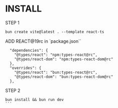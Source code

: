 # INSTALL

STEP 1
```
bun create vite@latest . --template react-ts 
```

ADD REACT@19rc in `package.json``
````
  "dependencies": {
    "@types/react": "npm:types-react@rc",
    "@types/react-dom": "npm:types-react-dom@rc"
  },
  "overrides": {
    "@types/react": "bun:types-react@rc",
    "@types/react-dom": "bun:types-react-dom@rc"
  },
  ````


STEP 2 
````
bun install && bun run dev
```